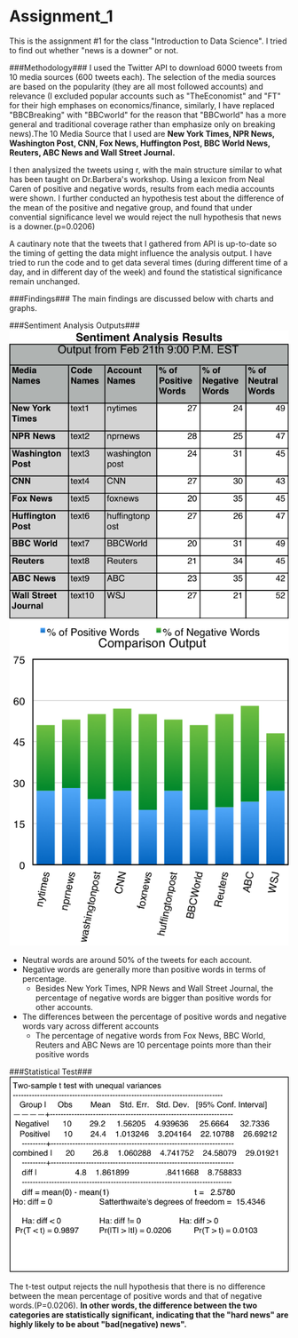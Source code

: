 # Assignment_1

This is the assignment #1 for the class "Introduction to Data Science". I tried to find out whether "news is a downer" or not.

###Methodology###
I used the Twitter API to download 6000 tweets from 10 media sources (600 tweets each). The selection of the media sources are based on the popularity (they are all most followed accounts) and relevance (I excluded popular accounts such as "TheEconomist" and "FT" for their high emphases on economics/finance, similarly, I have replaced "BBCBreaking" with "BBCworld" for the reason that "BBCworld" has a more general and traditional coverage rather than emphasize only on breaking news).The 10 Media Source that I used are **New York Times, NPR News, Washington Post, CNN, Fox News, Huffington Post, BBC World News, Reuters, ABC News and Wall Street Journal.**

I then analysized the tweets using r, with the main structure similar to what has been taught on Dr.Barbera's workshop. Using a lexicon from Neal Caren of positive and negative words, results from each media accounts were shown. I further conducted an hypothesis test about the difference of the mean of the positive and negative group, and found that under convential significance level we would reject the null hypothesis that news is a downer.(p=0.0206)

A cautinary note that the tweets that I gathered from API is up-to-date so the timing of getting the data might influence the analysis output. I have tried to run the code and to get data several times (during different time of a day, and in different day of the week) and found the statistical significance remain unchanged.

###Findings###
The main findings are discussed below with charts and graphs.

###Sentiment Analysis Outputs###
![Alt Text](https://github.com/yuqiliao/Assignment_1/blob/master/Sentiment%20Analysis%20Results.png)
![Alt Text](https://github.com/yuqiliao/Assignment_1/blob/master/Comparison%20Chart.png)

- Neutral words are around 50% of the tweets for each account.
- Negative words are generally more than positive words in terms of percentage.
  - Besides New York Times, NPR News and Wall Street Journal, the percentage of negative words are bigger than positive words for other accounts.
- The differences between the percentage of positive words and negative words vary across different accounts
  - The percentage of negative words from Fox News, BBC World, Reuters and ABC News are 10 percentage points more than their positive words

###Statistical Test###
![Alt Text](https://github.com/yuqiliao/Assignment_1/blob/master/Ttest%20Output.png)

The t-test output rejects the null hypothesis that there is no difference between the mean percentage of positive words and that of negative words.(P=0.0206). **In other words, the difference between the two categories are statistically significant, indicating that the "hard news" are highly likely to be about "bad(negative) news".**

